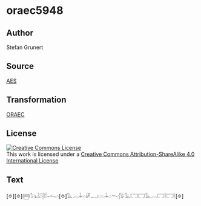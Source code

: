 # oraec5948

## Author

Stefan Grunert

## Source

[AES](https://github.com/simondschweitzer/aes)

## Transformation

[ORAEC](https://oraec.github.io/)

## License

<a rel="license" href="http://creativecommons.org/licenses/by-sa/4.0/"><img alt="Creative Commons License" style="border-width:0" src="https://i.creativecommons.org/l/by-sa/4.0/88x31.png" /></a><br />This work is licensed under a <a rel="license" href="http://creativecommons.org/licenses/by-sa/4.0/">Creative Commons Attribution-ShareAlike 4.0 International License</a>

## Text

[⯑][⯑]𓉪𓃥𓅷𓋴𓍋𓌡𓏤𓏏[⯑]𓅓𓂋𓇓𓏏𓏞𓂝𓏛𓇓𓏏𓌎𓐪𓅱𓅓𓉐𓉐𓅓𓂋𓉐𓌉𓉐𓌉[⯑]<br>
